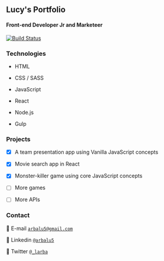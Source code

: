## Lucy's Portfolio 

#### Front-end Developer Jr and Marketeer

[![Build Status](https://travis-ci.org/joemccann/dillinger.svg?branch=master)](https://travis-ci.org/joemccann/dillinger)



### Technologies

- HTML

- CSS / SASS

- JavaScript

- React

- Node.js 

- Gulp

### Projects

 - [x] A team presentation app using Vanilla JavaScript concepts
 - [x] Movie search app in React
 - [x] Monster-killer game using core JavaScript concepts
 - [ ] More games
 - [ ] More APIs
 
 
### Contact

📧 E-mail <a href="mailto:arbalu5@gmail.com" target="_blank">`arbalu5@gmail.com`</a>

📧 Linkedin <a href="https://www.linkedin.com/in/arbalu5/" target="_blank">`@arbalu5`</a>

📧 Twitter <a href="http://twitter.com/_larba" target="_blank">`@_larba`</a>
